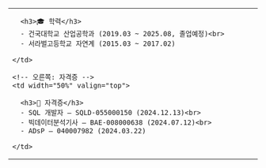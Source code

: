 <table>
  <tr>
    <!-- 왼쪽: 학력 -->
    <td width="50%" valign="top">

      <h3>🎓 학력</h3>
      - 건국대학교 산업공학과 (2019.03 ~ 2025.08, 졸업예정)<br>
      - 서라벌고등학교 자연계 (2015.03 ~ 2017.02)

    </td>

    <!-- 오른쪽: 자격증 -->
    <td width="50%" valign="top">

      <h3>🏅 자격증</h3>
      - SQL 개발자 — SQLD-055000150 (2024.12.13)<br>
      - 빅데이터분석기사 — BAE-008000638 (2024.07.12)<br>
      - ADsP — 040007982 (2024.03.22)

    </td>
  </tr>
</table>

